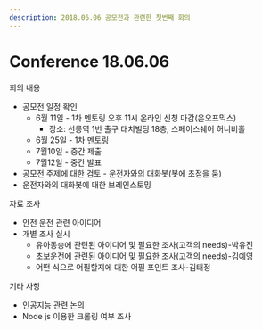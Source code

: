 ```yaml
---
description: 2018.06.06 공모전과 관련한 첫번째 회의
---
```


# Conference 18.06.06

회의 내용

* 공모전 일정 확인
  * 6월 11일 - 1차 멘토링  오후 11시 온라인 신청 마감\(온오프믹스\)
    * 장소: 선릉역 1번 출구 대치빌딩 18층, 스페이스쉐어 허니비홀
  * 6월 25일 - 1차 멘토링
  * 7월10일 - 중간 제출
  * 7월12일 -  중간 발표
* 공모전 주제에 대한 검토 - 운전자와의 대화봇\(봇에 초점을 둠\)
* 운전자와의 대화봇에 대한 브레인스토밍

자료 조사

* 안전 운전 관련 아이디어
* 개별 조사 실시 
  * 유아동승에 관련된 아이디어 및 필요한 조사\(고객의 needs\)-박유진
  * 초보운전에 관련된 아이디어 및 필요한 조사\(고객의 needs\)-김예영
  * 어떤 식으로 어필할지에 대한 어필 포인트 조사-김태정

기타 사항

* 인공지능 관련 논의 
*  Node js 이용한 크롤링 여부 조사











